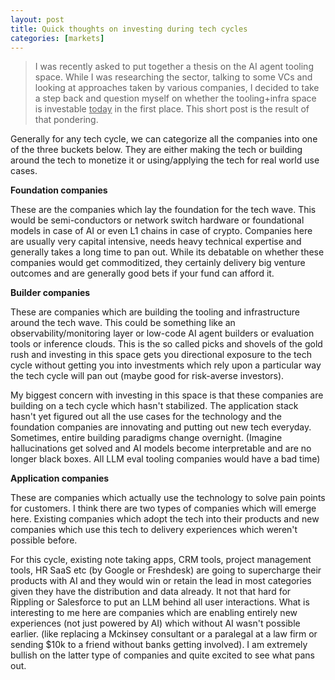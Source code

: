 ```yaml
---
layout: post
title: Quick thoughts on investing during tech cycles
categories: [markets]
---
```


> I was recently asked to put together a thesis on the AI agent tooling space. While I was researching the sector, talking to some VCs and looking at approaches taken by various companies, I decided to take a step back and question myself on whether the tooling+infra space is investable <u>today</u> in the first place. This short post is the result of that pondering. 

Generally for any tech cycle, we can categorize all the companies into one of the three buckets below. They are either making the tech or building around the tech to monetize it or using/applying the tech for real world use cases. 

**Foundation companies**

These are the companies which lay the foundation for the tech wave. This would be semi-conductors or network switch hardware or foundational models in case of AI or even L1 chains in case of crypto. Companies here are usually very capital intensive, needs heavy technical expertise and generally takes a long time to pan out. While its debatable on whether these companies would get commoditized, they certainly delivery big venture outcomes and are generally good bets if your fund can afford it. 

**Builder companies**

These are companies which are building the tooling and infrastructure around the tech wave. This could be something like an observability/monitoring layer or low-code AI agent builders or evaluation tools or inference clouds. This is the so called picks and shovels of the gold rush and investing in this space gets you directional exposure to the tech cycle without getting you into investments which rely upon a particular way the tech cycle will pan out (maybe good for risk-averse investors). 

My biggest concern with investing in this space is that these companies are building on a tech cycle which hasn't stabilized. The application stack hasn't yet figured out all the use cases for the technology and the foundation companies are innovating and putting out new tech everyday. Sometimes, entire building paradigms change overnight. (Imagine hallucinations get solved and AI models become interpretable and are no longer black boxes. All LLM eval tooling companies would have a bad time) 

**Application companies**

These are companies which actually use the technology to solve pain points for customers. I think there are two types of companies which will emerge here. Existing companies which adopt the tech into their products and new companies which use this tech to delivery experiences which weren't possible before. 

For this cycle, existing note taking apps, CRM tools, project management tools, HR SaaS etc (by Google or Freshdesk) are going to supercharge their products with AI and they would win or retain the lead in most categories given they have the distribution and data already. It not that hard for Rippling or Salesforce to put an LLM behind all user interactions. What is interesting to me here are companies which are enabling entirely new experiences (not just powered by AI) which without AI wasn't possible earlier. (like replacing a Mckinsey consultant or a paralegal at a law firm or sending $10k to a friend without banks getting involved). I am extremely bullish on the latter type of companies and quite excited to see what pans out. 
